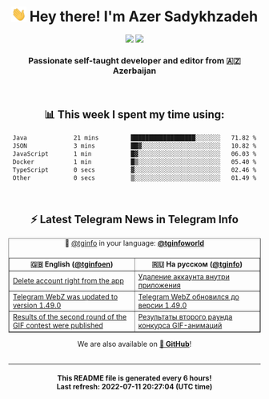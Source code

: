 <div align="center">
	<div>
		<h1>
      <img src="./assets/hi.gif" width="30px"> Hey there! I'm Azer Sadykhzadeh
    </h1>
    <img height="18" src="https://komarev.com/ghpvc/?username=sadykhzadeh&label=Views&color=2081c1&style=flat-square" />
		<a href="https://wakatime.com/@Azer"> <img height="18" src="https://wakatime.com/badge/user/f80ae27a-c328-426f-a381-bc84136e2dd6.svg" /> </a>
    <h3>
      Passionate self-taught developer and editor from 🇦🇿 Azerbaijan
    </h3>
  </div>
  <br>

<h2>📊 This week I spent my time using:</h2>

<!--START_SECTION:waka-->

```text
Java             21 mins         ██████████████████░░░░░░░   71.82 %
JSON             3 mins          ██▓░░░░░░░░░░░░░░░░░░░░░░   10.82 %
JavaScript       1 min           █▓░░░░░░░░░░░░░░░░░░░░░░░   06.03 %
Docker           1 min           █▒░░░░░░░░░░░░░░░░░░░░░░░   05.40 %
TypeScript       0 secs          ▓░░░░░░░░░░░░░░░░░░░░░░░░   02.46 %
Other            0 secs          ▒░░░░░░░░░░░░░░░░░░░░░░░░   01.49 %
```

<!--END_SECTION:waka-->

<br>

<h2>⚡️ Latest Telegram News in Telegram Info</h2>
  <table border>
		<tr>
			<th width="50%">🇬🇧 English (<a href="https://t.me/tginfoen">@tginfoen</a>)</th>
			<th>🇷🇺 На русском (<a href="https://t.me/tginfo">@tginfo</a>)</th>
		</tr>
		<caption>🚩 <a href="https://t.me/tginfo">@tginfo</a> in your language: <a href="https://t.me/tginfoworld"><b>@tginfoworld</b></a><caption/>
  <tr><td><a href="https://t.me/tginfoen/1447">Delete account right from the app</a></td>
    <td><a href="https://t.me/tginfo/3375">Удаление аккаунта внутри приложения</a></td></tr><tr><td><a href="https://t.me/tginfoen/1446">Telegram WebZ was updated to version 1.49.0</a></td>
    <td><a href="https://t.me/tginfo/3374">Telegram WebZ обновился до версии 1.49.0</a></td></tr><tr><td><a href="https://t.me/tginfoen/1445">Results of the second round of the GIF contest were published</a></td>
    <td><a href="https://t.me/tginfo/3373">Результаты второго раунда конкурса GIF-анимаций</a></td></tr>
</table>
We are also available on <a href="https://github.com/tginfo"><b>🐙 GitHub</b></a>!
</div>

<br>
<hr>
<h4 align="center">This README file is generated <b>every 6 hours</b>!</br>Last refresh: <b>2022-07-11 20:27:04 (UTC time)</b></h4>
